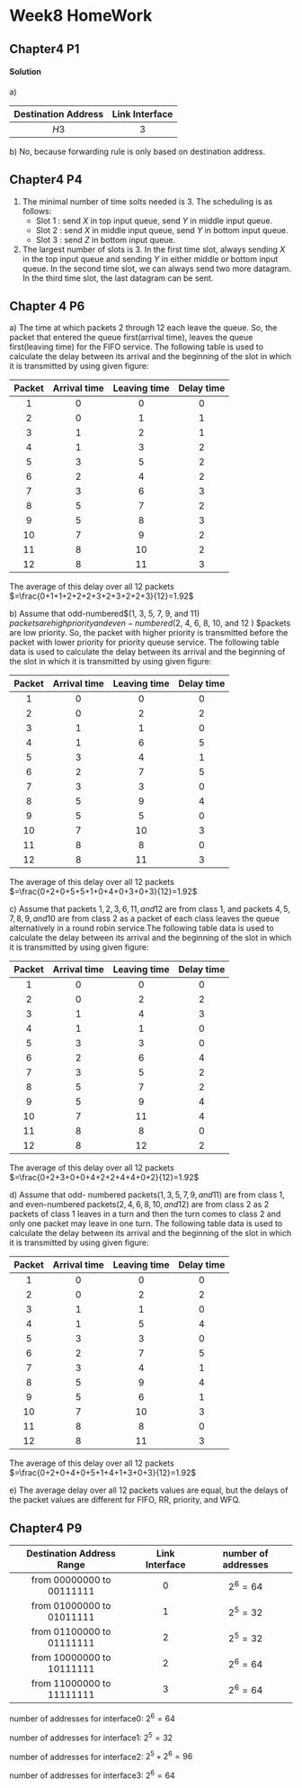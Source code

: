 # Week$8$ HomeWork

## Chapter$4$ P$1$

#### Solution

a)

| Destination Address | Link Interface |
| :-----------------: | :------------: |
|        $H3$         |      $3$       |

b)	No, because forwarding rule is only based on destination address.



## Chapter$4$ P$4$

1. The minimal number of time solts needed is $3$. The scheduling is as follows:
   - Slot $1$ : send $X$ in top input queue, send $Y$ in middle input queue.
   - Slot $2$ : send $X$ in middle input queue, send $Y$ in bottom input queue.
   - Slot $3$ : send $Z$ in bottom input queue.
2. The largest number of slots is $3$. In the first time slot, always sending $X$ in the top input queue and sending $Y$ in either middle or bottom input queue. In the second time slot, we can always send two more datagram. In the third time slot, the last datagram can be sent.



## Chapter $4$ P$6$

a) The time at which packets $2$ through $12$ each leave the queue. So, the packet that entered the queue first(arrival time), leaves the queue first(leaving time) for the FIFO service. The following table is used to calculate the delay between its arrival and the beginning of the slot in which it is transmitted by using given figure:

| Packet | Arrival time | Leaving time | Delay time |
| :----: | :----------: | :----------: | :--------: |
|   1    |      0       |      0       |     0      |
|   2    |      0       |      1       |     1      |
|   3    |      1       |      2       |     1      |
|   4    |      1       |      3       |     2      |
|   5    |      3       |      5       |     2      |
|   6    |      2       |      4       |     2      |
|   7    |      3       |      6       |     3      |
|   8    |      5       |      7       |     2      |
|   9    |      5       |      8       |     3      |
|   10   |      7       |      9       |     2      |
|   11   |      8       |      10      |     2      |
|   12   |      8       |      11      |     3      |

The average of this delay over all $12$ packets $=\frac{0+1+1+2+2+2+3+2+3+2+2+3}{12}=1.92$



b) Assume that odd-numbered$(1, 3, 5, 7, 9, and 11) $packets are high priority and even-numbered$(2, 4, 6, 8, 10, and 12 ) $packets are low priority. So, the packet with higher priority is transmitted before the packet with lower priority for priority queuse service. The following table data is used to calculate the delay between its arrival and the beginning of the slot in which it is transmitted by using given figure:

| Packet | Arrival time | Leaving time | Delay time |
| :----: | :----------: | :----------: | :--------: |
|   1    |      0       |      0       |     0      |
|   2    |      0       |      2       |     2      |
|   3    |      1       |      1       |     0      |
|   4    |      1       |      6       |     5      |
|   5    |      3       |      4       |     1      |
|   6    |      2       |      7       |     5      |
|   7    |      3       |      3       |     0      |
|   8    |      5       |      9       |     4      |
|   9    |      5       |      5       |     0      |
|   10   |      7       |      10      |     3      |
|   11   |      8       |      8       |     0      |
|   12   |      8       |      11      |     3      |

The average of this delay over all $12$ packets $=\frac{0+2+0+5+5+1+0+4+0+3+0+3}{12}=1.92$



c) Assume that packets $1, 2, 3, 6, 11, and 12$ are from class $1$, and packets $4, 5, 7, 8, 9, and 10$ are from class $2$ as a packet of each class leaves the queue alternatively in a round robin service.The following table data is used to calculate the delay between its arrival and the beginning of the slot in which it is transmitted by using given figure:

| Packet | Arrival time | Leaving time | Delay time |
| :----: | :----------: | :----------: | :--------: |
|   1    |      0       |      0       |     0      |
|   2    |      0       |      2       |     2      |
|   3    |      1       |      4       |     3      |
|   4    |      1       |      1       |     0      |
|   5    |      3       |      3       |     0      |
|   6    |      2       |      6       |     4      |
|   7    |      3       |      5       |     2      |
|   8    |      5       |      7       |     2      |
|   9    |      5       |      9       |     4      |
|   10   |      7       |      11      |     4      |
|   11   |      8       |      8       |     0      |
|   12   |      8       |      12      |     2      |

The average of this delay over all $12$ packets $=\frac{0+2+3+0+0+4+2+2+4+4+0+2}{12}=1.92$



d) Assume that odd- numbered packets$(1, 3, 5, 7, 9, and 11 )$ are from class $1$, and even-numbered packets$(2, 4, 6, 8, 10, and 12 )$ are from class $2$ as $2$ packets of class $1$ leaves in a turn and then the turn comes to class $2$ and only one packet may leave in one turn. The following table data is used to calculate the delay between its arrival and the beginning of the slot in which it is transmitted by using given figure:

| Packet | Arrival time | Leaving time | Delay time |
| :----: | :----------: | :----------: | :--------: |
|   1    |      0       |      0       |     0      |
|   2    |      0       |      2       |     2      |
|   3    |      1       |      1       |     0      |
|   4    |      1       |      5       |     4      |
|   5    |      3       |      3       |     0      |
|   6    |      2       |      7       |     5      |
|   7    |      3       |      4       |     1      |
|   8    |      5       |      9       |     4      |
|   9    |      5       |      6       |     1      |
|   10   |      7       |      10      |     3      |
|   11   |      8       |      8       |     0      |
|   12   |      8       |      11      |     3      |

The average of this delay over all $12$ packets $=\frac{0+2+0+4+0+5+1+4+1+3+0+3}{12}=1.92$



e) The average delay over all $12$ packets values are equal, but the delays of the packet values are different for FIFO, RR, priority, and WFQ.



## Chapter$4$ P$9$

|   Destination Address Range   | Link Interface | number of addresses |
| :---------------------------: | :------------: | :-----------------: |
| from $00000000$ to $00111111$ |      $0$       |      $2^6=64$       |
| from $01000000$ to $01011111$ |      $1$       |      $2^5=32$       |
| from $01100000$ to $01111111$ |      $2$       |      $2^5=32$       |
| from $10000000$ to $10111111$ |      $2$       |      $2^6=64$       |
| from $11000000$ to $11111111$ |      $3$       |      $2^6=64$       |

number of addresses for interface0: $2^6=64$

number of addresses for interface1: $2^5=32$

number of addresses for interface2: $2^5+2^6=96$

number of addresses for interface3: $2^6=64$

